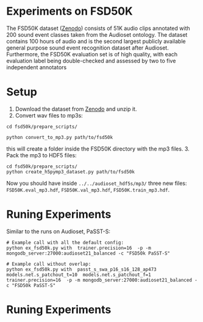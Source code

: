 # Experiments on FSD50K
 The FSD50K dataset ([Zenodo](https://zenodo.org/record/4060432))  consists of 51K audio clips annotated
with 200 sound event classes taken from the Audioset ontology. The dataset contains 100 hours of audio and is the
second largest publicly available general purpose sound event
recognition dataset after Audioset. Furthermore, the FSD50K
evaluation set is of high quality, with each evaluation label being double-checked and assessed by two to five independent annotators 

# Setup
1. Download the dataset from [Zenodo](https://zenodo.org/record/4060432) and unzip it.
2. Convert wav files to mp3s:
```shell
cd fsd50k/prepare_scripts/

python convert_to_mp3.py path/to/fsd50k
 ```
this will create a folder inside the FSD50K directory with the mp3 files.
3. Pack the mp3 to HDF5 files:
```shell
cd fsd50k/prepare_scripts/
python create_h5pymp3_dataset.py path/to/fsd50k
 ```
Now you should have inside `../../audioset_hdf5s/mp3/` three new files: `FSD50K.eval_mp3.hdf`, `FSD50K.val_mp3.hdf`, `FSD50K.train_mp3.hdf`.


# Runing Experiments

Similar to the runs on Audioset, PaSST-S:

```shell
# Example call with all the default config:
python ex_fsd50k.py with  trainer.precision=16  -p -m mongodb_server:27000:audioset21_balanced -c "FSD50k PaSST-S"
```

```shell
# Example call without overlap:
python ex_fsd50k.py with  passt_s_swa_p16_s16_128_ap473 models.net.s_patchout_t=10  models.net.s_patchout_f=1 trainer.precision=16  -p -m mongodb_server:27000:audioset21_balanced -c "FSD50k PaSST-S"
```

# Runing Experiments


